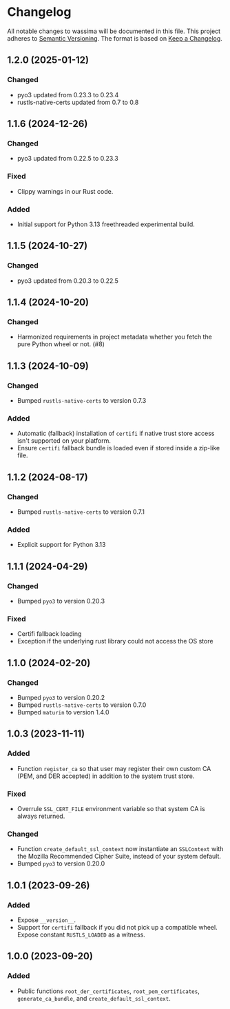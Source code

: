 # Changelog

All notable changes to wassima will be documented in this file. This project adheres to [Semantic Versioning](https://semver.org/spec/v2.0.0.html).
The format is based on [Keep a Changelog](https://keepachangelog.com/en/1.0.0/).

## 1.2.0 (2025-01-12)

### Changed
- pyo3 updated from 0.23.3 to 0.23.4
- rustls-native-certs updated from 0.7 to 0.8

## 1.1.6 (2024-12-26)

### Changed
- pyo3 updated from 0.22.5 to 0.23.3

### Fixed
- Clippy warnings in our Rust code.

### Added
- Initial support for Python 3.13 freethreaded experimental build.

## 1.1.5 (2024-10-27)

### Changed
- pyo3 updated from 0.20.3 to 0.22.5

## 1.1.4 (2024-10-20)

### Changed
- Harmonized requirements in project metadata whether you fetch the pure Python wheel or not. (#8)

## 1.1.3 (2024-10-09)

### Changed
- Bumped `rustls-native-certs` to version 0.7.3

### Added
- Automatic (fallback) installation of `certifi` if native trust store access isn't supported on your platform.
- Ensure `certifi` fallback bundle is loaded even if stored inside a zip-like file.

## 1.1.2 (2024-08-17)

### Changed
- Bumped `rustls-native-certs` to version 0.7.1

### Added
- Explicit support for Python 3.13

## 1.1.1 (2024-04-29)

### Changed
- Bumped `pyo3` to version 0.20.3

### Fixed
- Certifi fallback loading
- Exception if the underlying rust library could not access the OS store

## 1.1.0 (2024-02-20)

### Changed
- Bumped `pyo3` to version 0.20.2
- Bumped `rustls-native-certs` to version 0.7.0
- Bumped `maturin` to version 1.4.0

## 1.0.3 (2023-11-11)

### Added
- Function `register_ca` so that user may register their own custom CA (PEM, and DER accepted) in addition to the system trust store.

### Fixed
- Overrule `SSL_CERT_FILE` environment variable so that system CA is always returned.

### Changed
- Function `create_default_ssl_context` now instantiate an `SSLContext` with the Mozilla Recommended Cipher Suite, instead of your system default.
- Bumped `pyo3` to version 0.20.0

## 1.0.1 (2023-09-26)

### Added
- Expose `__version__`.
- Support for `certifi` fallback if you did not pick up a compatible wheel. Expose constant `RUSTLS_LOADED` as a witness.

## 1.0.0 (2023-09-20)

### Added
- Public functions `root_der_certificates`, `root_pem_certificates`, `generate_ca_bundle`, and `create_default_ssl_context`.
